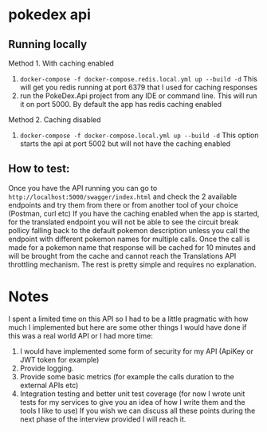 # pokedex api

## Running locally
Method 1. With caching enabled
1. `docker-compose -f docker-compose.redis.local.yml up --build -d`
   This will get you redis running at port 6379 that I used for caching responses
2. run the PokeDex.Api project from any IDE or command line. This will run it on port 5000. By default the app has redis caching enabled

Method 2. Caching disabled
1. `docker-compose -f docker-compose.local.yml up --build -d`
  This option starts the api at port 5002 but will not have the caching enabled
  
## How to test:
Once you have the API running you can go to `http://localhost:5000/swagger/index.html` and check the 2 available endpoints and try them from there or from another tool of your choice (Postman, curl etc)
If you have the caching enabled when the app is started, for the translated endpoint you will not be able to see the circuit break pollicy falling back to the default pokemon description unless you call the endpoint with different pokemon names for multiple calls.
Once the call is made for a pokemon name that response will be cached for 10 minutes and will be brought from the cache and cannot reach the Translations API throttling mechanism. 
The rest is pretty simple and requires no explanation.

# Notes
I spent a limited time on this API so I had to be a little pragmatic with how much I implemented but here are some other things I would have done if this was a real world API or I had more time:
1. I would have implemented some form of security for my API (ApiKey or JWT token for example)
2. Provide logging. 
3. Provide some basic metrics (for example the calls duration to the external APIs etc)
4. Integration testing and better unit test coverage (for now I wrote unit tests for my services to give you an idea of how I write them and the tools I like to use)
If you wish we can discuss all these points during the next phase of the interview provided I will reach it.
